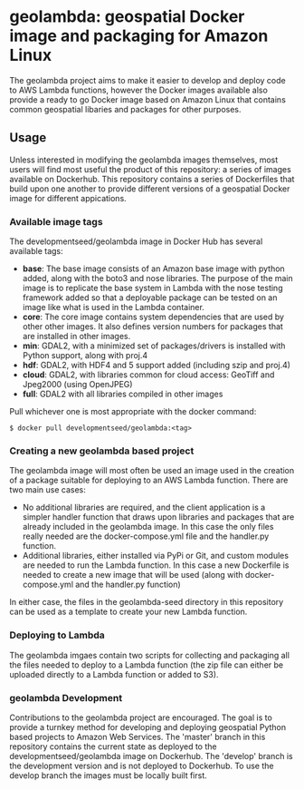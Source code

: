 # geolambda: geospatial Docker image and packaging for Amazon Linux

The geolambda project aims to make it easier to develop and deploy code to AWS Lambda functions, however the Docker images available also provide a ready to go Docker image based on Amazon Linux that contains common geospatial libaries and packages for other purposes.

## Usage

Unless interested in modifying the geolambda images themselves, most users will find most useful the product of this repository: a series of images available on Dockerhub. This repository contains a series of Dockerfiles that build upon one another to provide different versions of a geospatial Docker image for different appications.

### Available image tags

The developmentseed/geolambda image in Docker Hub has several available tags:

- **base**: The base image consists of an Amazon base image with python added, along with the boto3 and nose libraries. The purpose of the main image is to replicate the base system in Lambda with the nose testing framework added so that a deployable package can be tested on an image like what is used in the Lambda container.
- **core**: The core image contains system dependencies that are used by other other images. It also defines version numbers for packages that are installed in other images.
- **min**: GDAL2, with a minimized set of packages/drivers is installed with Python support, along with proj.4
- **hdf**: GDAL2, with HDF4 and 5 support added (including szip and proj.4)
- **cloud**: GDAL2, with libraries common for cloud access: GeoTiff and Jpeg2000 (using OpenJPEG)
- **full**: GDAL2 with all libraries compiled in other images

Pull whichever one is most appropriate with the docker command:

	$ docker pull developmentseed/geolambda:<tag>

### Creating a new geolambda based project

The geolambda image will most often be used an image used in the creation of a package suitable for deploying to an AWS Lambda function. There are two main use cases:

- No additional libraries are required, and the client application is a simpler handler function that draws upon libraries and packages that are already included in the geolambda image. In this case the only files really needed are the docker-compose.yml file and the handler.py function.
- Additional libraries, either installed via PyPi or Git, and custom modules are needed to run the Lambda function. In this case a new Dockerfile is needed to create a new image that will be used (along with docker-compose.yml and the handler.py function)

In either case, the files in the geolambda-seed directory in this repository can be used as a template to create your new Lambda function.

### Deploying to Lambda

The geolambda imgaes contain two scripts for collecting and packaging all the files needed to deploy to a Lambda function (the zip file can either be uploaded directly to a Lambda function or added to S3).


### geolambda Development

Contributions to the geolambda project are encouraged. The goal is to provide a turnkey method for developing and deploying geospatial Python based projects to Amazon Web Services. The 'master' branch in this repository contains the current state as deployed to the developmentseed/geolambda image on Dockerhub. The 'develop' branch is the development version and is not deployed to Dockerhub. To use the develop branch the images must be locally built first.
